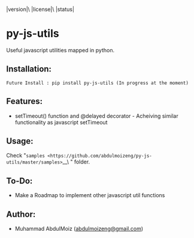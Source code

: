 |version|\ |license|\ |status|

py-js-utils
==========

Useful javascript utilities mapped in python.

Installation:
-------------

    Future Install : pip install py-js-utils (In progress at the moment)

Features:
---------

-  setTimeout() function and @delayed decorator - Acheiving similar functionality as javascript setTimeout

Usage:
------

Check
"`samples <https://github.com/abdulmoizeng/py-js-utils/master/samples>`__\ "
folder.

To-Do:
------
- Make a Roadmap to implement other javascript util functions

Author:
-------

-  Muhammad AbdulMoiz (abdulmoizeng@gmail.com)
